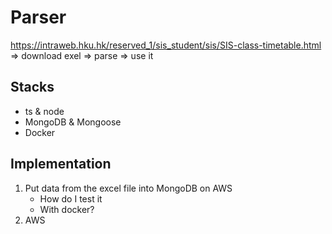# Parser
https://intraweb.hku.hk/reserved_1/sis_student/sis/SIS-class-timetable.html => download exel => parse => use it

## Stacks
- ts & node
- MongoDB & Mongoose
- Docker

## Implementation
1. Put data from the excel file into MongoDB on AWS 
    - How do I test it
    - With docker?
2. AWS
